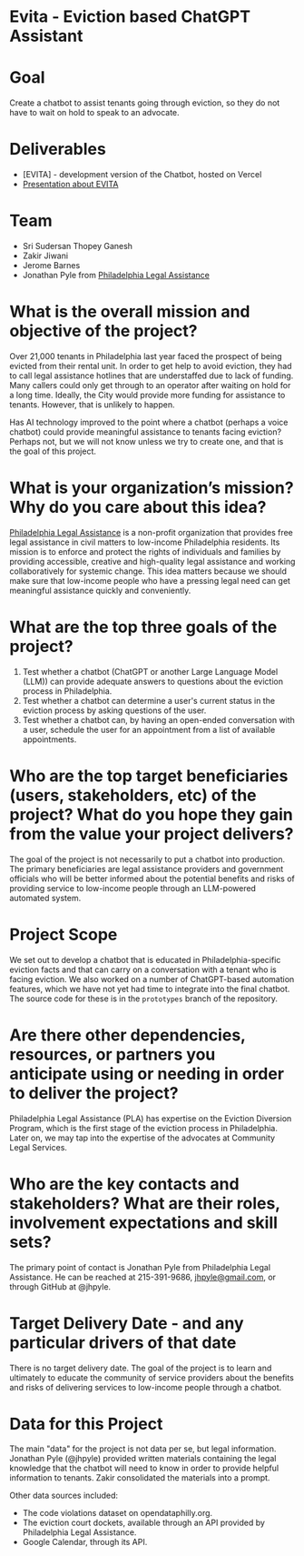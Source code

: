# Evita - Eviction based ChatGPT Assistant

# Goal

Create a chatbot to assist tenants going through eviction, so they do not have to wait on hold to speak to an advocate.

# Deliverables

* [EVITA] - development version of the Chatbot, hosted on Vercel
* [Presentation about EVITA]

# Team

* Sri Sudersan Thopey Ganesh
* Zakir Jiwani
* Jerome Barnes
* Jonathan Pyle from [Philadelphia Legal Assistance]

# What is the overall mission and objective of the project?

Over 21,000 tenants in Philadelphia last year faced the prospect of being evicted from their rental unit. In order to get help to avoid eviction, they had to call legal assistance hotlines that are understaffed due to lack of funding. Many callers could only get through to an operator after waiting on hold for a long time. Ideally, the City would provide more funding for assistance to tenants. However, that is unlikely to happen.

Has AI technology improved to the point where a chatbot (perhaps a voice chatbot) could provide meaningful assistance to tenants facing eviction? Perhaps not, but we will not know unless we try to create one, and that is the goal of this project.

# What is your organization’s mission? Why do you care about this idea?

[Philadelphia Legal Assistance](https://github.com/philadelphialegalassistance) is a non-profit organization that provides free legal assistance in civil matters to low-income Philadelphia residents. Its mission is to enforce and protect the rights of individuals and families by providing accessible, creative and high-quality legal assistance and working collaboratively for systemic change. This idea matters because we should make sure that low-income people who have a pressing legal need can get meaningful assistance quickly and conveniently.

# What are the top three goals of the project?

1. Test whether a chatbot (ChatGPT or another Large Language Model (LLM)) can provide adequate answers to questions about the eviction process in Philadelphia.
2. Test whether a chatbot can determine a user's current status in the eviction process by asking questions of the user.
3. Test whether a chatbot can, by having an open-ended conversation with a user, schedule the user for an appointment from a list of available appointments.

# Who are the top target beneficiaries (users, stakeholders, etc) of the project? What do you hope they gain from the value your project delivers?

The goal of the project is not necessarily to put a chatbot into production. The primary beneficiaries are legal assistance providers and government officials who will be better informed about the potential benefits and risks of providing service to low-income people through an LLM-powered automated system.

# Project Scope

We set out to develop a chatbot that is educated in Philadelphia-specific eviction facts and that can carry on a conversation with a tenant who is facing eviction. We also worked on a number of ChatGPT-based automation features, which we have not yet had time to integrate into the final chatbot. The source code for these is in the `prototypes` branch of the repository.

# Are there other dependencies, resources, or partners you anticipate using or needing in order to deliver the project?

Philadelphia Legal Assistance (PLA) has expertise on the Eviction Diversion Program, which is the first stage of the eviction process in Philadelphia. Later on, we may tap into the expertise of the advocates at Community Legal Services.

# Who are the key contacts and stakeholders? What are their roles, involvement expectations and skill sets?

The primary point of contact is Jonathan Pyle from Philadelphia Legal Assistance. He can be reached at 215-391-9686, jhpyle@gmail.com, or through GitHub at @jhpyle.

# Target Delivery Date - and any particular drivers of that date

There is no target delivery date. The goal of the project is to learn and ultimately to educate the community of service providers about the benefits and risks of delivering services to low-income people through a chatbot.

# Data for this Project

The main "data" for the project is not data per se, but legal information. Jonathan Pyle (@jhpyle) provided written materials containing the legal knowledge that the chatbot will need to know in order to provide helpful information to tenants. Zakir consolidated the materials into a prompt.

Other data sources included:
- The code violations dataset on opendataphilly.org.
- The eviction court dockets, available through an API provided by Philadelphia Legal Assistance.
- Google Calendar, through its API.

[Presentation about EVITA]: https://www.canva.com/design/DAGBvgKOw2o/M1vnyDLa8rJX22tDBg3Q1Q/edit?utm_content=DAGBvgKOw2o&utm_campaign=designshare&utm_medium=link2&utm_source=sharebutton
[Philadelphia Legal Assistance]: https://philalegal.org
